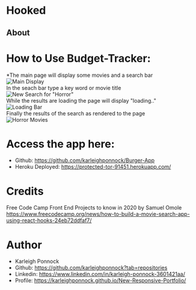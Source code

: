 # Hooked
## About
    

# How to Use Budget-Tracker:
*The main page will display some movies and a search bar <br/>
![Main Display](./src/assets/main.png)  <br/>
 In the seach bar type a key word or movie title <br/>
 ![New Search for "Horror"](/public/assets/newsearch.png) <br/>
 While the results are loading the page will display "loading.." <br/>
 ![Loading Bar](/public/assets/loading.png) <br/>
 Finally the results of the search as rendered to the page <br/>
 ![Horror Movies](/public/assets/horror.png) <br/>


# Access the app here: 
* Github: https://github.com/karleighponnock/Burger-App
* Heroku Deployed: https://protected-tor-91451.herokuapp.com/

# Credits
Free Code Camp Front End Projects to know in 2020 by Samuel Omole
https://www.freecodecamp.org/news/how-to-build-a-movie-search-app-using-react-hooks-24eb72ddfaf7/


# Author
 * Karleigh Ponnock
* Github: https://github.com/karleighponnock?tab=repositories
* Linkedin: https://www.linkedin.com/in/karleigh-ponnock-3601421aa/
* Profile: https://karleighponnock.github.io/New-Responsive-Portfolio/
